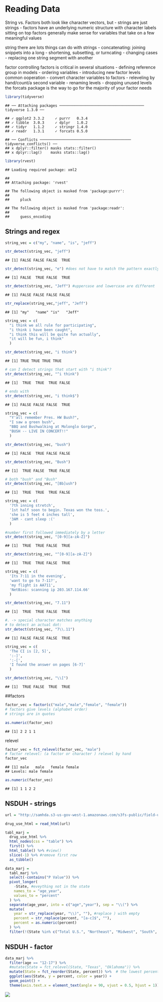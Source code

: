 Reading Data
================

String vs. Factors both look like character vectors, but - strings are
just strings - factors have an underlying numeric structure with
character labels sitting on top factors generally make sense for
variables that take on a few meaningful values

string there are lots things can do with strings - concatenating:
joining snippets into a long - shortening, subsetting, or turncating -
changing cases - replacing one string segment with another

factor controlling factors is critical in several situations - defining
reference group in models - ordering variables - introducing new factor
levels common ooperation - convert character variables to factors -
releveling by hand/count/a second variable - renaming levels - dropping
unused levels the forcats package is the way to go for the majority of
your factor
    needs

``` r
library(tidyverse)
```

    ## ── Attaching packages ─────────────────────────────────────── tidyverse 1.3.0 ──

    ## ✓ ggplot2 3.3.2     ✓ purrr   0.3.4
    ## ✓ tibble  3.0.3     ✓ dplyr   1.0.2
    ## ✓ tidyr   1.1.2     ✓ stringr 1.4.0
    ## ✓ readr   1.3.1     ✓ forcats 0.5.0

    ## ── Conflicts ────────────────────────────────────────── tidyverse_conflicts() ──
    ## x dplyr::filter() masks stats::filter()
    ## x dplyr::lag()    masks stats::lag()

``` r
library(rvest)
```

    ## Loading required package: xml2

    ## 
    ## Attaching package: 'rvest'

    ## The following object is masked from 'package:purrr':
    ## 
    ##     pluck

    ## The following object is masked from 'package:readr':
    ## 
    ##     guess_encoding

## Strings and regex

``` r
string_vec = c("my", "name", "is", "jeff")

str_detect(string_vec, "jeff")
```

    ## [1] FALSE FALSE FALSE  TRUE

``` r
str_detect(string_vec, "e") #does not have to match the pattern exactly
```

    ## [1] FALSE  TRUE FALSE  TRUE

``` r
str_detect(string_vec, "Jeff") #uppercase and lowercase are different 
```

    ## [1] FALSE FALSE FALSE FALSE

``` r
str_replace(string_vec,"jeff", "Jeff")
```

    ## [1] "my"   "name" "is"   "Jeff"

``` r
string_vec = c(
  "i think we all rule for participating",
  "i think i have been caught",
  "i think this will be quite fun actually",
  "it will be fun, i think"
  )

str_detect(string_vec, "i think")
```

    ## [1] TRUE TRUE TRUE TRUE

``` r
# can I detect strings that start with "i think"?
str_detect(string_vec, "^i think")
```

    ## [1]  TRUE  TRUE  TRUE FALSE

``` r
# ends with
str_detect(string_vec, "i think$")
```

    ## [1] FALSE FALSE FALSE  TRUE

``` r
string_vec = c(
  "Y'all remember Pres. HW Bush?",
  "I saw a green bush",
  "BBQ and Bushwalking at Molonglo Gorge",
  "BUSH -- LIVE IN CONCERT!!"
  )

str_detect(string_vec, "bush")
```

    ## [1] FALSE  TRUE FALSE FALSE

``` r
str_detect(string_vec, "Bush")
```

    ## [1]  TRUE FALSE  TRUE FALSE

``` r
# both "bush" and "Bush"
str_detect(string_vec, "[Bb]ush")
```

    ## [1]  TRUE  TRUE  TRUE FALSE

``` r
string_vec = c(
  '7th inning stretch',
  '1st half soon to begin. Texas won the toss.',
  'she is 5 feet 4 inches tall',
  '3AM - cant sleep :('
  )

#number first followed immediately by a letter 
str_detect(string_vec, "[0-9][a-zA-Z]")
```

    ## [1]  TRUE  TRUE FALSE  TRUE

``` r
str_detect(string_vec, "^[0-9][a-zA-Z]")
```

    ## [1]  TRUE  TRUE FALSE  TRUE

``` r
string_vec = c(
  'Its 7:11 in the evening',
  'want to go to 7-11?',
  'my flight is AA711',
  'NetBios: scanning ip 203.167.114.66'
  )

str_detect(string_vec, "7.11")
```

    ## [1]  TRUE  TRUE FALSE  TRUE

``` r
#. -> special character matches anything
# to detect an actual dot:
str_detect(string_vec, "7\\.11")
```

    ## [1] FALSE FALSE FALSE  TRUE

``` r
string_vec = c(
  'The CI is [2, 5]',
  ':-]',
  ':-[',
  'I found the answer on pages [6-7]'
  )

str_detect(string_vec, "\\[")
```

    ## [1]  TRUE FALSE  TRUE  TRUE

\#\#factors

``` r
factor_vec = factor(c("male","male","female", "female"))
# factors give levels (alphabet order)
# strings are in quotes

as.numeric(factor_vec)
```

    ## [1] 2 2 1 1

relevel

``` r
factor_vec = fct_relevel(factor_vec, "male")
# factor relevel: (a factor or character ) relevel by hand
factor_vec
```

    ## [1] male   male   female female
    ## Levels: male female

``` r
as.numeric(factor_vec)
```

    ## [1] 1 1 2 2

## NSDUH - strings

``` r
url = "http://samhda.s3-us-gov-west-1.amazonaws.com/s3fs-public/field-uploads/2k15StateFiles/NSDUHsaeShortTermCHG2015.htm"

drug_use_html = read_html(url)

tabl_marj = 
  drug_use_html %>% 
  html_nodes(css = "table") %>% 
  first() %>%
  html_table() %>% #view()
  slice(-1) %>% #remove first row
  as_tibble()
```

``` r
data_marj =
  tabl_marj %>% 
  select(-contains("P Value")) %>% 
  pivot_longer(
    -State, #eveything not in the state
    names_to = "age_year",
    values_to = "percent"
  ) %>% 
  separate(age_year, into = c("age","year"), sep = "\\(") %>% 
  mutate(
    year = str_replace(year, "\\)", ""), #replace ) with empty
    percent = str_replace(percent, "[a-c]$", ""),
    percent = as.numeric(percent)
  ) %>% 
  filter(!(State %in% c("Total U.S.", "Northeast", "Midwest", "South", "West")))
```

## NSDUH - factor

``` r
data_marj %>% 
  filter(age == "12-17") %>% 
  #mutate(State = fct_relevel(State, "Texas", "Oklahoma")) %>%
  mutate(State = fct_reorder(State, percent)) %>%  # the lowest percent will be the first; multiple percent observations per state will be calculated mean with the fct 
  ggplot(aes(State, y = percent, color = year)) +
  geom_point() +
  theme(axis.text.x = element_text(angle = 90, vjust = 0.5, hjust = 1))
```

![](strings_factor_files/figure-gfm/unnamed-chunk-11-1.png)<!-- -->
